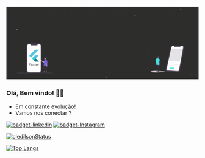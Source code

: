 ![ teste](https://github.com/cledilsonwisp/imagens/blob/main/cledilson-readme-gif.gif )
 
 ### Olá, Bem vindo! 👨‍💻

* Em constante evolução!
* Vamos nos conectar ? 


[![badget-linkedin](https://img.shields.io/static/v1?label=&message=LinkedIn&color=7159c1&style=for-the-badge&logo=LinkedIn)](https://www.linkedin.com/in/cledilson-programador/)  [![badget-Instagram](https://img.shields.io/static/v1?label=&message=Instagram&color=833AB4&style=for-the-badge&logo=Instagram)](https://instagram.com/clehwisp_?utm_medium=copy_link)



[![cledilsonStatus](https://github-readme-stats.vercel.app/api?username=cledilsonwisp)](https://github.com/anuraghazra/github-readme-stats)

[![Top Langs](https://github-readme-stats.vercel.app/api/top-langs/?username=cledilsonwisp)](https://github.com/cledilsonwisp)
